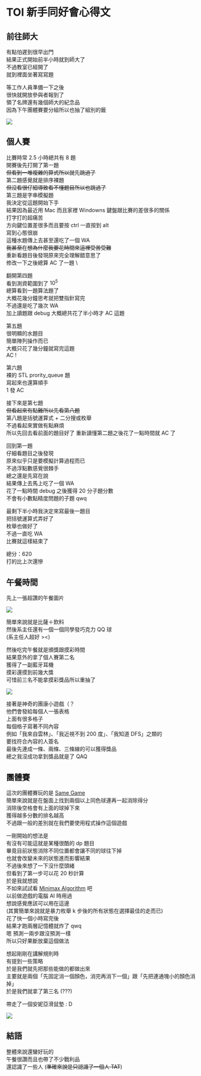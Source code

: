 # TOI 新手同好會心得文
## 前往師大
有點怕遲到很早出門 \
結果正式開始前半小時就到師大了 \
不過教室已經開了 \
就到裡面坐著寫寫題

等工作人員準備一下之後 \
很快就開放參與者報到了 \
領了名牌還有幾個師大的紀念品 \
因為下午團體賽要分組所以也抽了組別的籤

![](https://github.com/dada878/blog/blob/master/assets/IMG_20231216_152101.jpg?raw=true)

## 個人賽
比賽時常 2.5 小時總共有 8 題 \
開賽後先打開了第一題 \
~~但看到一堆複雜的算式所以就先跳過了~~ \
第二題感覺就是排序裸題 \
~~但沒看很仔細導致看不懂題目所以也跳過了~~ \
第三題是字串模擬題 \
我決定從這題開始下手 \
結果因為最近用 Mac 而且家裡 Windowns 鍵盤跟比賽的差很多的關係 \
打字打的超痛苦 \
方向鍵位置差很多而且要按 ctrl 一直按到 alt \
寫到心態很崩 \
這種水題傳上去甚至還吃了一個 WA \
~~我甚至在想為什麼我要花時間來這裡受苦受難~~ \
重新看題目後發現原來完全理解錯意思了 \
修改一下之後總算 AC 了一題 \

翻開第四題 \
看到測資範圍到了 $10^5$ \
總算看到一題算法題了 \
大概花幾分鐘思考就把雙指針寫完 \
不過還是吃了幾次 WA \
加上讀題跟 debug 大概總共花了半小時才 AC 這題

第五題 \
很明顯的水題目 \
簡單陣列操作而已 \
大概只花了幾分鐘就寫完這題 \
AC ! 

第六題 \
裸的 STL prority_queue 題 \
寫起來也還算順手 \
1 發 AC

接下來是第七題 \
~~但看起來有點難所以先看第八題~~ \
第八題是括號運算式 + 二分搜或枚舉 \
不過看起來實做有點麻煩 \
所以先回去看前面的題目好了
重新讀懂第二題之後花了一點時間就 AC 了

回到第一題 \
仔細看題目之後發現 \
原來似乎只是要模擬計算過程而已 \
不過浮點數感覺很棘手 \
總之還是先寫在說 \
結果傳上去馬上吃了一個 WA \
花了一點時間 debug 之後獲得 20 分子題分數 \
不會有小數點精度問題的子題 qwq

最剩下半小時我決定來寫最後一題目 \
把括號運算式弄好了 \
枚舉也做好了 \
不過一直吃 WA \
比賽就這樣結束了

總分：620 \
打的比上次還慘

## 午餐時間
先上一張超讚的午餐圖片

![](https://github.com/dada878/blog/blob/master/assets/IMG_20231216_152114.jpg?raw=true)

簡單來說就是比薩＋飲料 \
然後系主任還有一個一個同學發巧克力 QQ 球 \
(系主任人超好 ><)

然後吃完午餐就是頒獎跟摸彩時間 \
結果意外的拿了個人賽第二名 \
獲得了一副藍牙耳機 \
摸彩還摸到前幾大獎 \
可惜前三名不能拿摸彩獎品所以重抽了

![](https://github.com/dada878/blog/blob/master/assets/IMG_20231216_152203.jpg?raw=true)

接著是神奇的團康小遊戲（？ \
他們會發給每個人一張表格 \
上面有很多格子 \
每個格子寫著不同內容 \
例如「我來自雲林」、「我近視不到 200 度」、「我知道 DFS」之類的 \
要找符合內容的人簽名 \
最後先連成一條、兩條、三條線的可以獲得獎品 \
總之我沒成功拿到獎品就是了 QAQ

## 團體賽
這次的團體賽玩的是 [Same Game](https://www.codingame.com/ide/puzzle/samegame) \
簡單來說就是在盤面上找到兩個以上同色球連再一起消除得分 \
消除後空格會有上面的球掉下來 \
獲得越多分數的排名越高 \
不過跟一般的差別就在我們要使用程式操作這個遊戲

一剛開始的想法是 \
有沒有可能這就是某種很酷的 dp 題目 \
畢竟目前狀態消除不同位置都會讓不同的球往下掉 \
也就會改變未來的狀態進而影響結果 \
不過後來想了一下沒什麼頭緒 \
但看到了第一步可以花 20 秒計算 \
於是我就想說 \
不如來試試看 [Minimax Algorithm](https://en.wikipedia.org/wiki/Minimax) 吧 \
以前做遊戲的電腦 AI 時用過 \
想說感覺應該可以用在這邊 \
(其實簡單來說就是暴力枚舉 k 步後的所有狀態在選擇最佳的走而已) \
花了快一個小時寫完後 \
結果才跑兩層記憶體就炸了 qwq \
嗯 預測一兩步跟沒預測一樣 \
所以只好果斷放棄這個做法

想起剛剛在講解規則時 \
有提到一些策略 \
於是我們就先把那些能做的都做出來 \
主要就是兩個「先固定消一個顏色，消完再消下一個」跟「先把連通塊小的顏色消掉」 \
於是我們就拿了第三名 (???)

帶走了一個安妮亞滑鼠墊 : D

![](https://github.com/dada878/blog/blob/master/assets/IMG20231209161937.jpg?raw=true)

## 結語
整體來說還蠻好玩的 \
午餐很讚而且也帶了不少戰利品 \
還認識了一些人 (~~準確來說是只認識了一個人 TAT~~)